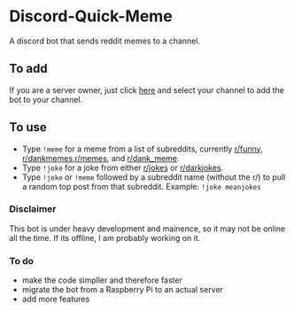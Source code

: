 # Discord-Quick-Meme
A discord bot that sends reddit memes to a channel.
## To add
If you are a server owner, just click [here](https://discordapp.com/oauth2/authorize?client_id=438381344943374346&scope=bot) and select your channel to add the bot to your channel.

## To use
- Type `!meme` for a meme from a list of subreddits, currently [r/funny](https://www.reddit.com/r/funny/), [r/dankmemes](https://www.reddit.com/r/dankmemes/),[r/memes](https://www.reddit.com/r/memes/), and [r/dank_meme](https://www.reddit.com/r/dank_meme/).
- Type `!joke` for a joke from either [r/jokes](https://www.reddit.com/r/jokes/) or [r/darkjokes](https://www.reddit.com/r/darkjokes/).
- Type `!joke` or `!meme` followed by a subreddit name (without the r/) to pull a random top post from that subreddit. Example: `!joke meanjokes`
### Disclaimer
This bot is under heavy development and mainence, so it may not be online all the time. If its offline, I am probably working on it.

### To do
- make the code simpller and therefore faster
- migrate the bot from a Raspberry Pi to an actual server
- add more features
